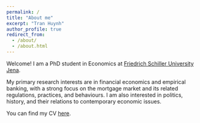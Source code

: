 ```yaml
---
permalink: /
title: "About me"
excerpt: "Tran Huynh"
author_profile: true
redirect_from: 
  - /about/
  - /about.html
---
```



Welcome! I am a PhD student in Economics at [Friedrich Schiller University Jena](https://www.uni-jena.de/en). 

My primary research interests are in financial economics and empirical banking, with a strong focus on the mortgage market and its related regulations, practices, and behaviours. I am also interested in politics, history, and their relations to contemporary economic issues.

You can find my CV [here](https://tranhuynh23.github.io/files/CV_Tran_Huynh.pdf).

